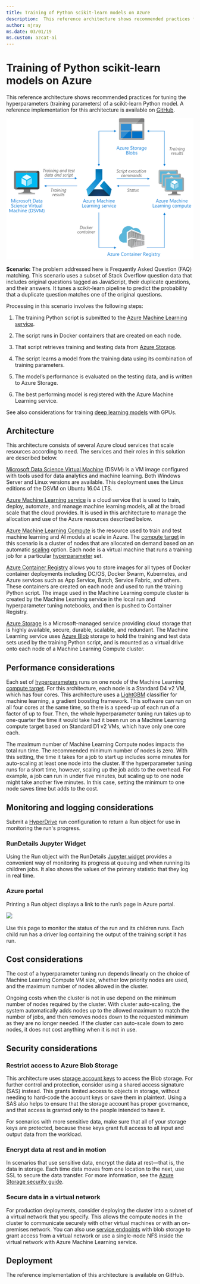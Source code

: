 ```yaml
---
title: Training of Python scikit-learn models on Azure
description:  This reference architecture shows recommended practices for tuning the hyperparameters (training parameters) of a scikit-learn Python model.
author: njray
ms.date: 03/01/19
ms.custom: azcat-ai
---
```


# Training of Python scikit-learn models on Azure

This reference architecture shows recommended practices for tuning the hyperparameters (training parameters) of a scikit-learn Python model. A reference implementation for this architecture is available on [GitHub][github].

![Architecture diagram][0]

**Scenario:** The problem addressed here is Frequently Asked Question (FAQ) matching. This scenario uses a subset of Stack Overflow question data that includes original questions tagged as JavaScript, their duplicate questions, and their answers. It tunes a scikit-learn pipeline to predict the probability that a duplicate question matches one of the original questions.

Processing in this scenario involves the following steps:

1.  The training Python script is submitted to the [Azure Machine Learning service][aml].

2.  The script runs in Docker containers that are created on each node.

3.  That script retrieves training and testing data from [Azure Storage][storage].

4.  The script learns a model from the training data using its combination of training parameters.

5.  The model’s performance is evaluated on the testing data, and is written to Azure Storage.

6.  The best performing model is registered with the Azure Machine Learning service.

See also considerations for training [deep learning models][training-deep-learning] with GPUs.

## Architecture

This architecture consists of several Azure cloud services that scale resources according to need. The services and their roles in this solution are described below.

[Microsoft Data Science Virtual Machine][dsvm] (DSVM) is a VM image configured with tools used for data analytics and machine learning. Both Windows Server and Linux versions are available. This deployment uses the Linux editions of the DSVM on Ubuntu 16.04 LTS.

[Azure Machine Learning service][aml] is a cloud service that is used to train, deploy, automate, and manage machine learning models, all at the broad scale that the cloud provides. It is used in this architecture to manage the allocation and use of the Azure resources described below.

[Azure Machine Learning Compute][aml-compute] is the resource used to train and test machine learning and AI models at scale in Azure. The [compute target][target] in this scenario is a cluster of nodes that are allocated on demand based on an automatic [scaling][scaling] option. Each node is a virtual machine that runs a training job for a particular [hyperparameter][hyperparameter] set.

[Azure Container Registry][acr] allows you to store images for all types of Docker container deployments including DC/OS, Docker Swarm, Kubernetes, and Azure services such as App Service, Batch, Service Fabric, and others. These containers are created on each node and used to run the training Python script. The image used in the Machine Learning compute cluster is created by the Machine Learning service in the local run and hyperparameter tuning notebooks, and then is pushed to Container Registry.

[Azure Storage][storage] is a Microsoft-managed service providing cloud storage that is highly available, secure, durable, scalable, and redundant. The Machine Learning service uses [Azure Blob][blob] storage to hold the training and test data sets used by the training Python script, and is mounted as a virtual drive onto each node of a Machine Learning Compute cluster.

## Performance considerations

Each set of [hyperparameters][hyperparameter] runs on one node of the Machine Learning [compute target][target]. For this architecture, each node is a Standard D4 v2 VM, which has four cores. This architecture uses a [LightGBM][lightgbm] classifier for machine learning, a gradient boosting framework. This software can run on all four cores at the same time, so there is a speed-up of each run of a factor of up to four. Then, the whole hyperparameter tuning run takes up to one-quarter the time it would take had it been run on a Machine Learning compute target based on Standard D1 v2 VMs, which have only one core each.

The maximum number of Machine Learning Compute nodes impacts the total run time. The recommended minimum number of nodes is zero. With this setting, the time it takes for a job to start up includes some minutes for auto-scaling at least one node into the cluster. If the hyperparameter tuning runs for a short time, however, scaling up the job adds to the overhead. For example, a job can run in under five minutes, but scaling up to one node might take another five minutes. In this case, setting the minimum to one node saves time but adds to the cost.

## Monitoring and logging considerations

Submit a [HyperDrive][hyperparameter] run configuration to return a Run object for use in monitoring the run's progress.

### RunDetails Jupyter Widget

Using the Run object with the RunDetails [Jupyter widget][jupyter] provides a convenient way of monitoring its progress at queuing and when running its children jobs. It also shows the values of the primary statistic that they log in real time.

### Azure portal

Printing a Run object displays a link to the run’s page in Azure portal.

![][1]

Use this page to monitor the status of the run and its children runs. Each child run has a driver log containing the output of the training script it has run.

## Cost considerations

The cost of a hyperparameter tuning run depends linearly on the choice of Machine Learning Compute VM size, whether low priority nodes are used, and the maximum number of nodes allowed in the cluster.
 
Ongoing costs when the cluster is not in use depend on the minimum number of nodes required by the cluster. With cluster auto-scaling, the system automatically adds nodes up to the allowed maximum to match the number of jobs, and then removes nodes down to the requested minimum as they are no longer needed. If the cluster can auto-scale down to zero nodes, it does not cost anything when it is not in use.

## Security considerations

### Restrict access to Azure Blob Storage

This architecture uses [storage account keys][storage-security] to access the Blob storage. For further control and protection, consider using a shared access signature (SAS) instead. This grants limited access to objects in storage, without needing to hard-code the account keys or save them in plaintext. Using a SAS also helps to ensure that the storage account has proper governance, and that access is granted only to the people intended to have it.

For scenarios with more sensitive data, make sure that all of your storage keys are protected, because these keys grant full access to all input and output data from the workload.

### Encrypt data at rest and in motion

In scenarios that use sensitive data, encrypt the data at rest—that is, the data in storage. Each time data moves from one location to the next, use SSL to secure the data transfer. For more information, see the [Azure Storage security guide][storage-security].

### Secure data in a virtual network

For production deployments, consider deploying the cluster into a subnet of a virtual network that you specify. This allows the compute nodes in the cluster to communicate securely with other virtual machines or with an on-premises network. You can also use [service
endpoints][endpoints] with blob storage to grant access from a virtual network or use a single-node NFS inside the virtual network with Azure Machine Learning service.

## Deployment

The reference implementation of this architecture is available on GitHub.

[0]: ./images//training-python-models.png
[1]: ./images/run-object.png
[acr]: /azure/container-registry/container-registry-intro
[ai]: /azure/application-insights/app-insights-overview
[aml]: /azure/machine-learning/service/overview-what-is-azure-ml
[aml-compute]: /azure/machine-learning/service/how-to-set-up-training-targets
[amls]: /azure/machine-learning/service/overview-what-is-azure-ml
[blob]: /azure/storage/blobs/storage-blobs-introduction 
[dsvm]: /azure/machine-learning/data-science-virtual-machine/overview
[endpoints]: /azure/storage/common/storage-network-security?toc=%2fazure%2fvirtual-network%2ftoc.json#grant-access-from-a-virtual-network
[github]: https://github.com/Microsoft/MLHyperparameterTuning
[hyperparameter]: /azure/machine-learning/service/how-to-tune-hyperparameters
[jupyter]: http://jupyter.org/widgets
[lightgbm]: https://github.com/Microsoft/LightGBM
[scaling]: /azure/virtual-machine-scale-sets/overview
[storage]: /azure/storage/common/storage-introduction
[storage-security]: /azure/storage/common/storage-security-guide
[target]: /azure/machine-learning/service/how-to-auto-train-remote
[training-deep-learning]: /azure/architecture/reference-architectures/ai/training-deep-learning
